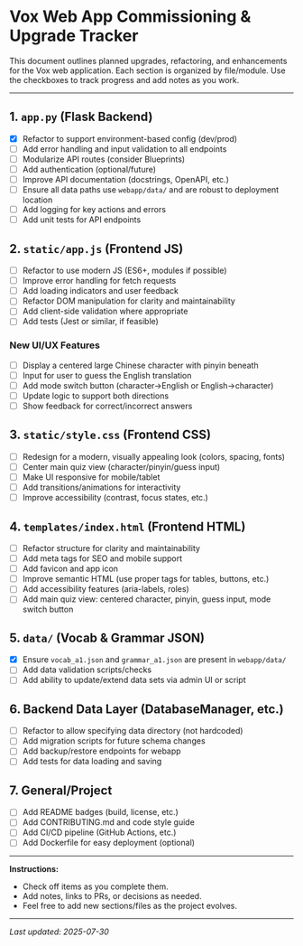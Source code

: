 # Vox Web App Commissioning & Upgrade Tracker

This document outlines planned upgrades, refactoring, and enhancements for the Vox web application. Each section is organized by file/module. Use the checkboxes to track progress and add notes as you work.

---

## 1. `app.py` (Flask Backend)
- [x] Refactor to support environment-based config (dev/prod)
- [ ] Add error handling and input validation to all endpoints
- [ ] Modularize API routes (consider Blueprints)
- [ ] Add authentication (optional/future)
- [ ] Improve API documentation (docstrings, OpenAPI, etc.)
- [ ] Ensure all data paths use `webapp/data/` and are robust to deployment location
- [ ] Add logging for key actions and errors
- [ ] Add unit tests for API endpoints

## 2. `static/app.js` (Frontend JS)
- [ ] Refactor to use modern JS (ES6+, modules if possible)
- [ ] Improve error handling for fetch requests
- [ ] Add loading indicators and user feedback
- [ ] Refactor DOM manipulation for clarity and maintainability
- [ ] Add client-side validation where appropriate
- [ ] Add tests (Jest or similar, if feasible)

### New UI/UX Features
- [ ] Display a centered large Chinese character with pinyin beneath
- [ ] Input for user to guess the English translation
- [ ] Add mode switch button (character→English or English→character)
- [ ] Update logic to support both directions
- [ ] Show feedback for correct/incorrect answers

## 3. `static/style.css` (Frontend CSS)
- [ ] Redesign for a modern, visually appealing look (colors, spacing, fonts)
- [ ] Center main quiz view (character/pinyin/guess input)
- [ ] Make UI responsive for mobile/tablet
- [ ] Add transitions/animations for interactivity
- [ ] Improve accessibility (contrast, focus states, etc.)

## 4. `templates/index.html` (Frontend HTML)
- [ ] Refactor structure for clarity and maintainability
- [ ] Add meta tags for SEO and mobile support
- [ ] Add favicon and app icon
- [ ] Improve semantic HTML (use proper tags for tables, buttons, etc.)
- [ ] Add accessibility features (aria-labels, roles)
- [ ] Add main quiz view: centered character, pinyin, guess input, mode switch button

## 5. `data/` (Vocab & Grammar JSON)
- [x] Ensure `vocab_a1.json` and `grammar_a1.json` are present in `webapp/data/`
- [ ] Add data validation scripts/checks
- [ ] Add ability to update/extend data sets via admin UI or script

## 6. Backend Data Layer (DatabaseManager, etc.)
- [ ] Refactor to allow specifying data directory (not hardcoded)
- [ ] Add migration scripts for future schema changes
- [ ] Add backup/restore endpoints for webapp
- [ ] Add tests for data loading and saving

## 7. General/Project
- [ ] Add README badges (build, license, etc.)
- [ ] Add CONTRIBUTING.md and code style guide
- [ ] Add CI/CD pipeline (GitHub Actions, etc.)
- [ ] Add Dockerfile for easy deployment (optional)

---

**Instructions:**
- Check off items as you complete them.
- Add notes, links to PRs, or decisions as needed.
- Feel free to add new sections/files as the project evolves.

---

_Last updated: 2025-07-30_
